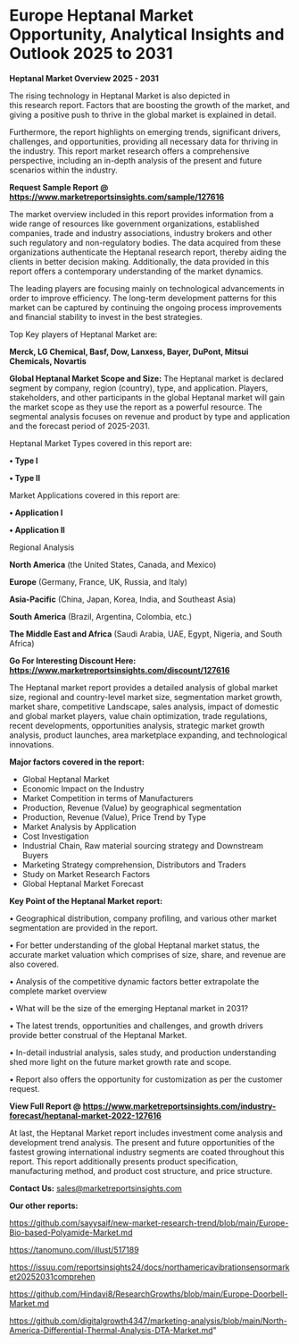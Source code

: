 # Europe Heptanal Market Opportunity, Analytical Insights and Outlook 2025 to 2031

<Strong> Heptanal Market Overview 2025 - 2031</strong>

The rising technology in Heptanal Market is also depicted in this research report. Factors that are boosting the growth of the market, and giving a positive push to thrive in the global market is explained in detail.

Furthermore, the report highlights on emerging trends, significant drivers, challenges, and opportunities, providing all necessary data for thriving in the industry. This report market research offers a comprehensive perspective, including an in-depth analysis of the present and future scenarios within the industry.

<strong>Request Sample Report @ <a href=https://www.marketreportsinsights.com/sample/127616>https://www.marketreportsinsights.com/sample/127616</a></strong>

The market overview included in this report provides information from a wide range of resources like government organizations, established companies, trade and industry associations, industry brokers and other such regulatory and non-regulatory bodies. The data acquired from these organizations authenticate the Heptanal research report, thereby aiding the clients in better decision making. Additionally, the data provided in this report offers a contemporary understanding of the market dynamics.

The leading players are focusing mainly on technological advancements in order to improve efficiency. The long-term development patterns for this market can be captured by continuing the ongoing process improvements and financial stability to invest in the best strategies.

Top Key players of Heptanal Market are:

<strong>Merck, LG Chemical, Basf, Dow, Lanxess, Bayer, DuPont, Mitsui Chemicals, Novartis</strong>

<strong><b>Global Heptanal Market Scope and Size:</b></strong>
The Heptanal market is declared segment by company, region (country), type, and application. Players, stakeholders, and other participants in the global Heptanal market will gain the market scope as they use the report as a powerful resource. The segmental analysis focuses on revenue and product by type and application and the forecast period of 2025-2031.

Heptanal Market Types covered in this report are:

<strong>• Type I

• Type II</strong>

Market Applications covered in this report are:

<strong>• Application I

• Application II</strong> 

Regional Analysis

<strong>North America</strong> (the United States, Canada, and Mexico)

<strong>Europe</strong> (Germany, France, UK, Russia, and Italy)

<strong>Asia-Pacific</strong> (China, Japan, Korea, India, and Southeast Asia)

<strong>South America</strong> (Brazil, Argentina, Colombia, etc.)

<strong>The Middle East and Africa</strong> (Saudi Arabia, UAE, Egypt, Nigeria, and South Africa)

<strong>Go For Interesting Discount Here: <a href=https://www.marketreportsinsights.com/discount/127616>https://www.marketreportsinsights.com/discount/127616</a></strong>

The Heptanal market report provides a detailed analysis of global market size, regional and country-level market size, segmentation market growth, market share, competitive Landscape, sales analysis, impact of domestic and global market players, value chain optimization, trade regulations, recent developments, opportunities analysis, strategic market growth analysis, product launches, area marketplace expanding, and technological innovations.

<strong><b>Major factors covered in the report:</b></strong>
<ul>
  <li>Global Heptanal Market </li>
  <li>Economic Impact on the Industry</li>
  <li>Market Competition in terms of Manufacturers</li>
  <li>Production, Revenue (Value) by geographical segmentation</li>
  <li>Production, Revenue (Value), Price Trend by Type</li>
  <li>Market Analysis by Application</li>
  <li>Cost Investigation</li>
  <li>Industrial Chain, Raw material sourcing strategy and Downstream Buyers</li>
  <li>Marketing Strategy comprehension, Distributors and Traders</li>
  <li>Study on Market Research Factors</li>
  <li>Global Heptanal Market Forecast</li>
</ul>

<strong><b>Key Point of the Heptanal Market report:</b></strong>

• Geographical distribution, company profiling, and various other market segmentation are provided in the report.

• For better understanding of the global Heptanal market status, the accurate market valuation which comprises of size, share, and revenue are also covered.

• Analysis of the competitive dynamic factors better extrapolate the complete market overview

• What will be the size of the emerging Heptanal market in 2031?

• The latest trends, opportunities and challenges, and growth drivers provide better construal of the Heptanal Market.

• In-detail industrial analysis, sales study, and production understanding shed more light on the future market growth rate and scope.

• Report also offers the opportunity for customization as per the customer request.

<strong><b>View Full Report @ <a href=https://www.marketreportsinsights.com/industry-forecast/heptanal-market-2022-127616>https://www.marketreportsinsights.com/industry-forecast/heptanal-market-2022-127616</a></b></strong>


At last, the Heptanal Market report includes investment come analysis and development trend analysis. The present and future opportunities of the fastest growing international industry segments are coated throughout this report. This report additionally presents product specification, manufacturing method, and product cost structure, and price structure.

<strong>Contact Us:</strong>
sales@marketreportsinsights.com

<strong>Our other reports:</strong>

<a href=https://github.com/sayysaif/new-market-research-trend/blob/main/Europe-Bio-based-Polyamide-Market.md>https://github.com/sayysaif/new-market-research-trend/blob/main/Europe-Bio-based-Polyamide-Market.md</a>

<a href=https://tanomuno.com/illust/517189>https://tanomuno.com/illust/517189</a>

<a href=https://issuu.com/reportsinsights24/docs/northamericavibrationsensormarket20252031comprehen>https://issuu.com/reportsinsights24/docs/northamericavibrationsensormarket20252031comprehen</a>

<a href=https://github.com/Hindavi8/ResearchGrowths/blob/main/Europe-Doorbell-Market.md>https://github.com/Hindavi8/ResearchGrowths/blob/main/Europe-Doorbell-Market.md</a>

<a href=https://github.com/digitalgrowth4347/marketing-analysis/blob/main/North-America-Differential-Thermal-Analysis-DTA-Market.md>https://github.com/digitalgrowth4347/marketing-analysis/blob/main/North-America-Differential-Thermal-Analysis-DTA-Market.md</a>"
